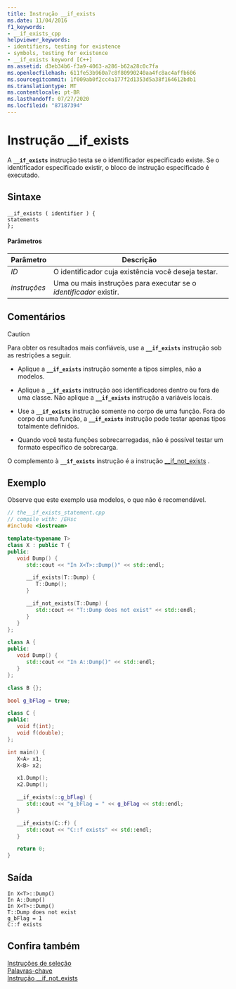 ```yaml
---
title: Instrução __if_exists
ms.date: 11/04/2016
f1_keywords:
- __if_exists_cpp
helpviewer_keywords:
- identifiers, testing for existence
- symbols, testing for existence
- __if_exists keyword [C++]
ms.assetid: d3eb34b6-f3a9-4063-a286-b62a28c0c7fa
ms.openlocfilehash: 611fe53b960a7c8f80990240aa4fc8ac4affb606
ms.sourcegitcommit: 1f009ab0f2cc4a177f2d1353d5a38f164612bdb1
ms.translationtype: MT
ms.contentlocale: pt-BR
ms.lasthandoff: 07/27/2020
ms.locfileid: "87187394"
---
```

# <a name="__if_exists-statement"></a>Instrução __if_exists

A **`__if_exists`** instrução testa se o identificador especificado existe. Se o identificador especificado existir, o bloco de instrução especificado é executado.

## <a name="syntax"></a>Sintaxe

```
__if_exists ( identifier ) {
statements
};
```

#### <a name="parameters"></a>Parâmetros

|Parâmetro|Descrição|
|---------------|-----------------|
|*ID*|O identificador cuja existência você deseja testar.|
|*instruções*|Uma ou mais instruções para executar se o *identificador* existir.|

## <a name="remarks"></a>Comentários

> [!CAUTION]
> Para obter os resultados mais confiáveis, use a **`__if_exists`** instrução sob as restrições a seguir.

- Aplique a **`__if_exists`** instrução somente a tipos simples, não a modelos.

- Aplique a **`__if_exists`** instrução aos identificadores dentro ou fora de uma classe. Não aplique a **`__if_exists`** instrução a variáveis locais.

- Use a **`__if_exists`** instrução somente no corpo de uma função. Fora do corpo de uma função, a **`__if_exists`** instrução pode testar apenas tipos totalmente definidos.

- Quando você testa funções sobrecarregadas, não é possível testar um formato específico de sobrecarga.

O complemento à **`__if_exists`** instrução é a instrução [__if_not_exists](../cpp/if-not-exists-statement.md) .

## <a name="example"></a>Exemplo

Observe que este exemplo usa modelos, o que não é recomendável.

```cpp
// the__if_exists_statement.cpp
// compile with: /EHsc
#include <iostream>

template<typename T>
class X : public T {
public:
   void Dump() {
      std::cout << "In X<T>::Dump()" << std::endl;

      __if_exists(T::Dump) {
         T::Dump();
      }

      __if_not_exists(T::Dump) {
         std::cout << "T::Dump does not exist" << std::endl;
      }
   }
};

class A {
public:
   void Dump() {
      std::cout << "In A::Dump()" << std::endl;
   }
};

class B {};

bool g_bFlag = true;

class C {
public:
   void f(int);
   void f(double);
};

int main() {
   X<A> x1;
   X<B> x2;

   x1.Dump();
   x2.Dump();

   __if_exists(::g_bFlag) {
      std::cout << "g_bFlag = " << g_bFlag << std::endl;
   }

   __if_exists(C::f) {
      std::cout << "C::f exists" << std::endl;
   }

   return 0;
}
```

## <a name="output"></a>Saída

```Output
In X<T>::Dump()
In A::Dump()
In X<T>::Dump()
T::Dump does not exist
g_bFlag = 1
C::f exists
```

## <a name="see-also"></a>Confira também

[Instruções de seleção](../cpp/selection-statements-cpp.md)<br/>
[Palavras-chave](../cpp/keywords-cpp.md)<br/>
[Instrução __if_not_exists](../cpp/if-not-exists-statement.md)
